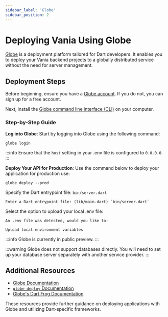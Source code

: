```yaml
---
sidebar_label: 'Globe'
sidebar_position: 2
---
```


# Deploying Vania Using Globe

[Globe](https://globe.dev/) is a deployment platform tailored for Dart developers. It enables you to deploy your Vania backend projects to a globally distributed service without the need for server management.

## Deployment Steps

Before beginning, ensure you have a [Globe account](https://globe.dev/login). If you do not, you can sign up for a free account.

Next, install the [Globe command line interface (CLI)](https://docs.globe.dev/cli#installation) on your computer.

### Step-by-Step Guide

**Log into Globe**:
   Start by logging into Globe using the following command:

   ```shell
   globe login
   ```

:::info
Ensure that the `host` setting in your .env file is configured to `0.0.0.0`.
:::

**Deploy Your API for Production**:
   Use the command below to deploy your application for production use:

   ```shell
   globe deploy --prod
   ```

Specify the Dart entrypoint file: `bin/server.dart`

```shell
Enter a Dart entrypoint file: (lib/main.dart) `bin/server.dart`
```

Select the option to upload your local .env file:

```shell
An .env file was detected, would you like to:

Upload local environment variables

```

:::info
Globe is currently in public preview.
:::

:::warning
Globe does not support databases directly. You will need to set up your database server separately with another service provider.
:::

## Additional Resources

- [Globe Documentation](https://docs.globe.dev/)
- [`globe deploy` Documentation](https://docs.globe.dev/cli/commands/deploy)
- [Globe's Dart Frog Documentation](https://docs.globe.dev/frameworks/dart-frog)

These resources provide further guidance on deploying applications with Globe and utilizing Dart-specific frameworks.